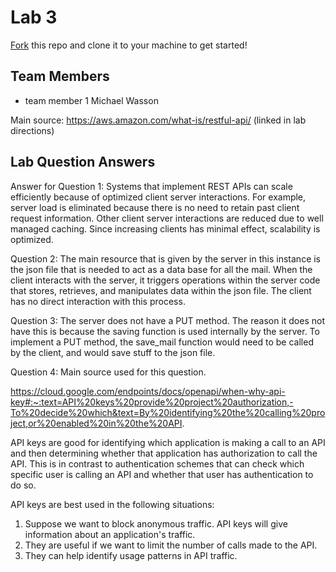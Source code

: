 # Lab 3
[Fork](https://docs.github.com/en/get-started/quickstart/fork-a-repo) this repo and clone it to your machine to get started!

## Team Members
- team member 1 Michael Wasson

Main source: https://aws.amazon.com/what-is/restful-api/ (linked in lab directions)

## Lab Question Answers

Answer for Question 1: Systems that implement REST APIs can scale efficiently because of optimized client server interactions. For example, server load is eliminated because there is no need to retain past client request information. Other client server interactions are reduced due to well managed caching. Since increasing clients has minimal effect, scalability is optimized. 

Question 2: The main resource that is given by the server in this instance is the json file that is needed to act as a data base for all the mail. When the client interacts with the server, it triggers operations within the server code that stores, retrieves, and manipulates data within the json file. The client has no direct interaction with this process.

Question 3: The server does not have a PUT method. The reason it does not have this is because the saving function is used internally by the server. To implement a PUT method, the save_mail function would need to be called by the client, and would save stuff to the json file.

Question 4: 
Main source used for this question.

https://cloud.google.com/endpoints/docs/openapi/when-why-api-key#:~:text=API%20keys%20provide%20project%20authorization,-To%20decide%20which&text=By%20identifying%20the%20calling%20project,or%20enabled%20in%20the%20API.

API keys are good for identifying which application is making a call to an API and then determining whether that application has authorization to call the API. This is in contrast to authentication schemes that can check which specific user is calling an API and whether that user has authentication to do so.

API keys are best used in the following situations:
1) Suppose we want to block anonymous traffic. API keys will give information about an application's traffic.
2) They are useful if we want to limit the number of calls made to the API.
3) They can help identify usage patterns in API traffic.
